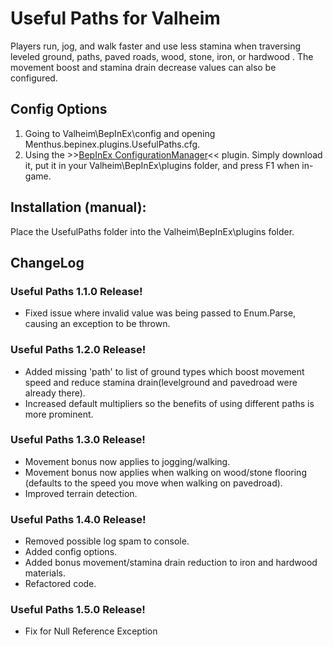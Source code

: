 # Useful Paths for Valheim

Players run, jog, and walk faster and use less stamina when traversing leveled ground, paths, paved roads, wood, stone, iron, or hardwood . The movement boost and stamina drain decrease values can also be configured.

## Config Options
1. Going to Valheim\BepInEx\config and opening Menthus.bepinex.plugins.UsefulPaths.cfg.
2. Using the >>[BepInEx ConfigurationManager﻿](https://github.com/BepInEx/BepInEx.ConfigurationManager)<< plugin. Simply download it, put it in your Valheim\BepInEx\plugins folder, and press F1 when in-game.

## Installation (manual):
Place the UsefulPaths folder into the Valheim\BepInEx\plugins folder.

## ChangeLog

### Useful Paths 1.1.0 Release!
- Fixed issue where invalid value was being passed to Enum.Parse, causing an exception to be thrown.

### Useful Paths 1.2.0 Release!
- Added missing 'path' to list of ground types which boost movement speed and reduce stamina drain(levelground and pavedroad were already there).
- Increased default multipliers so the benefits of using different paths is more prominent.

### Useful Paths 1.3.0 Release!
- Movement bonus now applies to jogging/walking.
- Movement bonus now applies when walking on wood/stone flooring (defaults to the speed you move when walking on pavedroad).
- Improved terrain detection.

### Useful Paths 1.4.0 Release!
- Removed possible log spam to console.
- Added config options.
- Added bonus movement/stamina drain reduction to iron and hardwood materials.
- Refactored code.

### Useful Paths 1.5.0 Release!
- Fix for Null Reference Exception